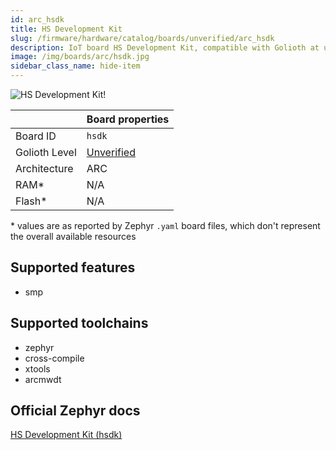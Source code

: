 ```yaml
---
id: arc_hsdk
title: HS Development Kit
slug: /firmware/hardware/catalog/boards/unverified/arc_hsdk
description: IoT board HS Development Kit, compatible with Golioth at unverified level.
image: /img/boards/arc/hsdk.jpg
sidebar_class_name: hide-item
---
```


[//]: # (This is an auto-generated file, do not edit! Changes to it will be lost upon re-generation)

![HS Development Kit!](/img/boards/arc/hsdk.jpg "HS Development Kit")

|                | Board properties     |
| -------------  | -------------------- |
| Board ID       | `hsdk` |
| Golioth Level  | [Unverified](/firmware/hardware#unverified-boards) |
| Architecture   | ARC |
| RAM*           | N/A |
| Flash*         | N/A |

\* values are as reported by Zephyr `.yaml` board files, which don't represent the overall available resources



## Supported features

* smp

## Supported toolchains

* zephyr
* cross-compile
* xtools
* arcmwdt

## Official Zephyr docs

[HS Development Kit (hsdk)](https://docs.zephyrproject.org/latest/boards/arc/hsdk/doc/index.html)
